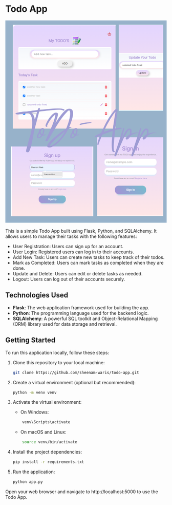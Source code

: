 # Todo App

![Website Image](ToDo-App.png)

This is a simple Todo App built using Flask, Python, and SQLAlchemy.
It allows users to manage their tasks with the following features:

- User Registration: Users can sign up for an account.
- User Login: Registered users can log in to their accounts.
- Add New Task: Users can create new tasks to keep track of their todos.
- Mark as Completed: Users can mark tasks as completed when they are done.
- Update and Delete: Users can edit or delete tasks as needed.
- Logout: Users can log out of their accounts securely.

## Technologies Used

- **Flask**: The web application framework used for building the app.
- **Python**: The programming language used for the backend logic.
- **SQLAlchemy**: A powerful SQL toolkit and Object-Relational Mapping (ORM) library used for data storage and retrieval.

## Getting Started

To run this application locally, follow these steps:

1. Clone this repository to your local machine:

   ```bash
   git clone https://github.com/sheenam-waris/todo-app.git
    ```

2. Create a virtual environment (optional but recommended):

   ```bash
   python -m venv venv
    ```

3. Activate the virtual environment:
    * On Windows:
    ```bash
        venv\Scripts\activate
    ```
    * On macOS and Linux:
    ```bash
        source venv/bin/activate
    ```
4. Install the project dependencies:
    ```bash
    pip install -r requirements.txt

    ```

5. Run the application:
    ```bash
    python app.py
    ```

Open your web browser and navigate to http://localhost:5000 to use the Todo App.